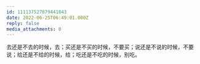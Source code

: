 ```yaml
---
id: 111137527879441043
date: 2022-06-25T06:49:01.000Z
reply: false
media_attachments: 0
---
```


去还是不去的时候，去；买还是不买的时候，不要买；说还是不说的时候，不要说；给还是不给的时候，给；吃还是不吃的时候，别吃。

